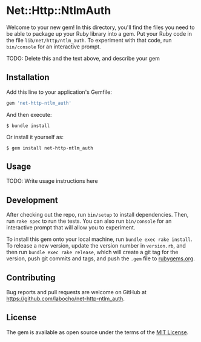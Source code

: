 # Net::Http::NtlmAuth

Welcome to your new gem! In this directory, you'll find the files you need to be able to package up your Ruby library into a gem. Put your Ruby code in the file `lib/net/http/ntlm_auth`. To experiment with that code, run `bin/console` for an interactive prompt.

TODO: Delete this and the text above, and describe your gem

## Installation

Add this line to your application's Gemfile:

```ruby
gem 'net-http-ntlm_auth'
```

And then execute:

    $ bundle install

Or install it yourself as:

    $ gem install net-http-ntlm_auth

## Usage

TODO: Write usage instructions here

## Development

After checking out the repo, run `bin/setup` to install dependencies. Then, run `rake spec` to run the tests. You can also run `bin/console` for an interactive prompt that will allow you to experiment.

To install this gem onto your local machine, run `bundle exec rake install`. To release a new version, update the version number in `version.rb`, and then run `bundle exec rake release`, which will create a git tag for the version, push git commits and tags, and push the `.gem` file to [rubygems.org](https://rubygems.org).

## Contributing

Bug reports and pull requests are welcome on GitHub at https://github.com/labocho/net-http-ntlm_auth.


## License

The gem is available as open source under the terms of the [MIT License](https://opensource.org/licenses/MIT).

